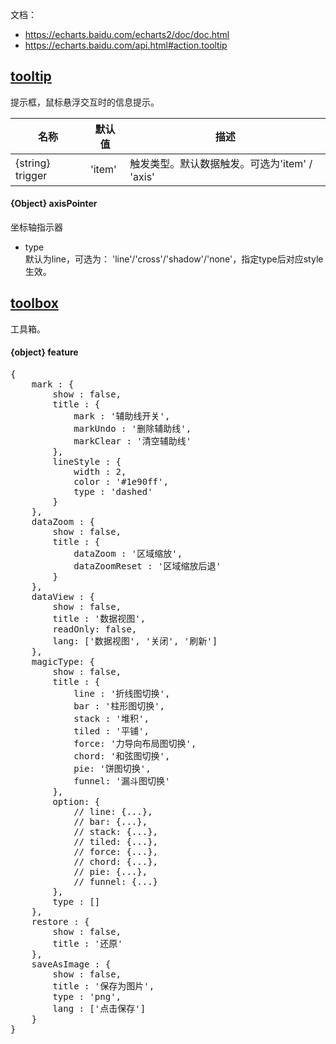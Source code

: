 文档：  
* https://echarts.baidu.com/echarts2/doc/doc.html
* https://echarts.baidu.com/api.html#action.tooltip

## [tooltip](https://echarts.baidu.com/echarts2/doc/doc.html#Tooltip)
提示框，鼠标悬浮交互时的信息提示。

| 名称 | 默认值 | 描述 |
| --- | --- | --- |
| {string} trigger | 'item' | 触发类型。默认数据触发。可选为'item' / 'axis' |

#### {Object} axisPointer
坐标轴指示器  
* type  
  默认为line，可选为： 'line'/'cross'/'shadow'/'none'，指定type后对应style生效。  
  
## [toolbox](https://echarts.baidu.com/echarts2/doc/doc.html#Toolbox)
工具箱。  
#### {object} feature
<pre>
{
    mark : {
        show : false,
        title : {
            mark : '辅助线开关',
            markUndo : '删除辅助线',
            markClear : '清空辅助线'
        },
        lineStyle : {
            width : 2,
            color : '#1e90ff',
            type : 'dashed'
        }
    },
    dataZoom : {
        show : false,
        title : {
            dataZoom : '区域缩放',
            dataZoomReset : '区域缩放后退'
        }
    },
    dataView : {
        show : false,
        title : '数据视图',
        readOnly: false,
        lang: ['数据视图', '关闭', '刷新']
    },
    magicType: {
        show : false,
        title : {
            line : '折线图切换',
            bar : '柱形图切换',
            stack : '堆积',
            tiled : '平铺',
            force: '力导向布局图切换',
            chord: '和弦图切换',
            pie: '饼图切换',
            funnel: '漏斗图切换'
        },
        option: {
            // line: {...},
            // bar: {...},
            // stack: {...},
            // tiled: {...},
            // force: {...},
            // chord: {...},
            // pie: {...},
            // funnel: {...}
        },
        type : []
    },
    restore : {
        show : false,
        title : '还原'
    },
    saveAsImage : {
        show : false,
        title : '保存为图片',
        type : 'png',
        lang : ['点击保存']
    }
}
</pre>
